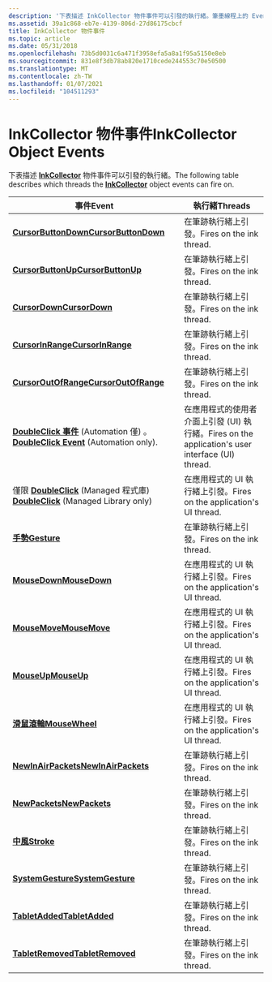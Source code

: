 ```yaml
---
description: '下表描述 InkCollector 物件事件可以引發的執行緒。筆墨線程上的 EventThreadsCursorButtonDownFires。筆墨線程上的 CursorButtonUpFires。筆墨線程上的 CursorDownFires。筆墨線程上的 CursorInRangeFires。筆墨線程上的 CursorOutOfRangeFires。DoubleClick 事件 (Automation 僅) 。在應用程式的使用者介面上引發 (UI) 執行緒。DoubleClick (Managed 程式庫只能在應用程式的 UI 執行緒上引發) 。筆墨線程上的 GestureFires。在應用程式的 UI 執行緒上 MouseDownFires。在應用程式的 UI 執行緒上 MouseMoveFires。在應用程式的 UI 執行緒上 MouseUpFires。在應用程式的 UI 執行緒上 MouseWheelFires。筆墨線程上的 NewInAirPacketsFires。筆墨線程上的 NewPacketsFires。StrokeFires 筆墨線程上的筆墨 thread.SystemGestureFires。筆墨線程上的 TabletAddedFires。筆墨線程上的 TabletRemovedFires。 '
ms.assetid: 39a1c868-eb7e-4139-806d-27d86175cbcf
title: InkCollector 物件事件
ms.topic: article
ms.date: 05/31/2018
ms.openlocfilehash: 73b5d0031c6a471f3958efa5a8a1f95a5150e8eb
ms.sourcegitcommit: 831e8f3db78ab820e1710cede244553c70e50500
ms.translationtype: MT
ms.contentlocale: zh-TW
ms.lasthandoff: 01/07/2021
ms.locfileid: "104511293"
---
```

# <a name="inkcollector-object-events"></a><span data-ttu-id="51797-103">InkCollector 物件事件</span><span class="sxs-lookup"><span data-stu-id="51797-103">InkCollector Object Events</span></span>

<span data-ttu-id="51797-104">下表描述 [**InkCollector**](inkcollector-class.md) 物件事件可以引發的執行緒。</span><span class="sxs-lookup"><span data-stu-id="51797-104">The following table describes which threads the [**InkCollector**](inkcollector-class.md) object events can fire on.</span></span>



| <span data-ttu-id="51797-105">事件</span><span class="sxs-lookup"><span data-stu-id="51797-105">Event</span></span>                                                                              | <span data-ttu-id="51797-106">執行緒</span><span class="sxs-lookup"><span data-stu-id="51797-106">Threads</span></span>                                                           |
|------------------------------------------------------------------------------------|-------------------------------------------------------------------|
| [<span data-ttu-id="51797-107">**CursorButtonDown**</span><span class="sxs-lookup"><span data-stu-id="51797-107">**CursorButtonDown**</span></span>](inkcollector-cursorbuttondown.md)                          | <span data-ttu-id="51797-108">在筆跡執行緒上引發。</span><span class="sxs-lookup"><span data-stu-id="51797-108">Fires on the ink thread.</span></span><br/>                               |
| [<span data-ttu-id="51797-109">**CursorButtonUp**</span><span class="sxs-lookup"><span data-stu-id="51797-109">**CursorButtonUp**</span></span>](inkcollector-cursorbuttonup.md)                              | <span data-ttu-id="51797-110">在筆跡執行緒上引發。</span><span class="sxs-lookup"><span data-stu-id="51797-110">Fires on the ink thread.</span></span><br/>                               |
| [<span data-ttu-id="51797-111">**CursorDown**</span><span class="sxs-lookup"><span data-stu-id="51797-111">**CursorDown**</span></span>](inkcollector-cursordown.md)                                      | <span data-ttu-id="51797-112">在筆跡執行緒上引發。</span><span class="sxs-lookup"><span data-stu-id="51797-112">Fires on the ink thread.</span></span><br/>                               |
| [<span data-ttu-id="51797-113">**CursorInRange**</span><span class="sxs-lookup"><span data-stu-id="51797-113">**CursorInRange**</span></span>](inkcollector-cursorinrange.md)                                | <span data-ttu-id="51797-114">在筆跡執行緒上引發。</span><span class="sxs-lookup"><span data-stu-id="51797-114">Fires on the ink thread.</span></span><br/>                               |
| [<span data-ttu-id="51797-115">**CursorOutOfRange**</span><span class="sxs-lookup"><span data-stu-id="51797-115">**CursorOutOfRange**</span></span>](inkcollector-cursoroutofrange.md)                          | <span data-ttu-id="51797-116">在筆跡執行緒上引發。</span><span class="sxs-lookup"><span data-stu-id="51797-116">Fires on the ink thread.</span></span><br/>                               |
| <span data-ttu-id="51797-117">[**DoubleClick 事件**](inkcollector-doubleclick.md) (Automation 僅) 。</span><span class="sxs-lookup"><span data-stu-id="51797-117">[**DoubleClick Event**](inkcollector-doubleclick.md) (Automation only).</span></span>           | <span data-ttu-id="51797-118">在應用程式的使用者介面上引發 (UI) 執行緒。</span><span class="sxs-lookup"><span data-stu-id="51797-118">Fires on the application's user interface (UI) thread.</span></span><br/> |
| <span data-ttu-id="51797-119">僅限 [**DoubleClick**](/previous-versions/ms567614(v=vs.100)) (Managed 程式庫) </span><span class="sxs-lookup"><span data-stu-id="51797-119">[**DoubleClick**](/previous-versions/ms567614(v=vs.100)) (Managed Library only)</span></span> | <span data-ttu-id="51797-120">在應用程式的 UI 執行緒上引發。</span><span class="sxs-lookup"><span data-stu-id="51797-120">Fires on the application's UI thread.</span></span><br/>                  |
| [<span data-ttu-id="51797-121">**手勢**</span><span class="sxs-lookup"><span data-stu-id="51797-121">**Gesture**</span></span>](inkcollector-gesture.md)                                            | <span data-ttu-id="51797-122">在筆跡執行緒上引發。</span><span class="sxs-lookup"><span data-stu-id="51797-122">Fires on the ink thread.</span></span><br/>                               |
| [<span data-ttu-id="51797-123">**MouseDown**</span><span class="sxs-lookup"><span data-stu-id="51797-123">**MouseDown**</span></span>](inkcollector-mousedown.md)                                        | <span data-ttu-id="51797-124">在應用程式的 UI 執行緒上引發。</span><span class="sxs-lookup"><span data-stu-id="51797-124">Fires on the application's UI thread.</span></span><br/>                  |
| [<span data-ttu-id="51797-125">**MouseMove**</span><span class="sxs-lookup"><span data-stu-id="51797-125">**MouseMove**</span></span>](inkcollector-mousemove.md)                                        | <span data-ttu-id="51797-126">在應用程式的 UI 執行緒上引發。</span><span class="sxs-lookup"><span data-stu-id="51797-126">Fires on the application's UI thread.</span></span><br/>                  |
| [<span data-ttu-id="51797-127">**MouseUp**</span><span class="sxs-lookup"><span data-stu-id="51797-127">**MouseUp**</span></span>](inkcollector-mouseup.md)                                            | <span data-ttu-id="51797-128">在應用程式的 UI 執行緒上引發。</span><span class="sxs-lookup"><span data-stu-id="51797-128">Fires on the application's UI thread.</span></span><br/>                  |
| [<span data-ttu-id="51797-129">**滑鼠滾輪**</span><span class="sxs-lookup"><span data-stu-id="51797-129">**MouseWheel**</span></span>](inkcollector-mousewheel.md)                                      | <span data-ttu-id="51797-130">在應用程式的 UI 執行緒上引發。</span><span class="sxs-lookup"><span data-stu-id="51797-130">Fires on the application's UI thread.</span></span><br/>                  |
| [<span data-ttu-id="51797-131">**NewInAirPackets**</span><span class="sxs-lookup"><span data-stu-id="51797-131">**NewInAirPackets**</span></span>](inkcollector-newinairpackets.md)                            | <span data-ttu-id="51797-132">在筆跡執行緒上引發。</span><span class="sxs-lookup"><span data-stu-id="51797-132">Fires on the ink thread.</span></span><br/>                               |
| [<span data-ttu-id="51797-133">**NewPackets**</span><span class="sxs-lookup"><span data-stu-id="51797-133">**NewPackets**</span></span>](inkcollector-newpackets.md)                                      | <span data-ttu-id="51797-134">在筆跡執行緒上引發。</span><span class="sxs-lookup"><span data-stu-id="51797-134">Fires on the ink thread.</span></span><br/>                               |
| [<span data-ttu-id="51797-135">**中風**</span><span class="sxs-lookup"><span data-stu-id="51797-135">**Stroke**</span></span>](inkcollector-stroke.md)                                              | <span data-ttu-id="51797-136">在筆跡執行緒上引發。</span><span class="sxs-lookup"><span data-stu-id="51797-136">Fires on the ink thread.</span></span><br/>                               |
| [<span data-ttu-id="51797-137">**SystemGesture**</span><span class="sxs-lookup"><span data-stu-id="51797-137">**SystemGesture**</span></span>](inkcollector-systemgesture.md)                                | <span data-ttu-id="51797-138">在筆跡執行緒上引發。</span><span class="sxs-lookup"><span data-stu-id="51797-138">Fires on the ink thread.</span></span><br/>                               |
| [<span data-ttu-id="51797-139">**TabletAdded**</span><span class="sxs-lookup"><span data-stu-id="51797-139">**TabletAdded**</span></span>](inkcollector-tabletadded.md)                                    | <span data-ttu-id="51797-140">在筆跡執行緒上引發。</span><span class="sxs-lookup"><span data-stu-id="51797-140">Fires on the ink thread.</span></span><br/>                               |
| [<span data-ttu-id="51797-141">**TabletRemoved**</span><span class="sxs-lookup"><span data-stu-id="51797-141">**TabletRemoved**</span></span>](inkcollector-tabletremoved.md)                                | <span data-ttu-id="51797-142">在筆跡執行緒上引發。</span><span class="sxs-lookup"><span data-stu-id="51797-142">Fires on the ink thread.</span></span><br/>                               |



 

 


